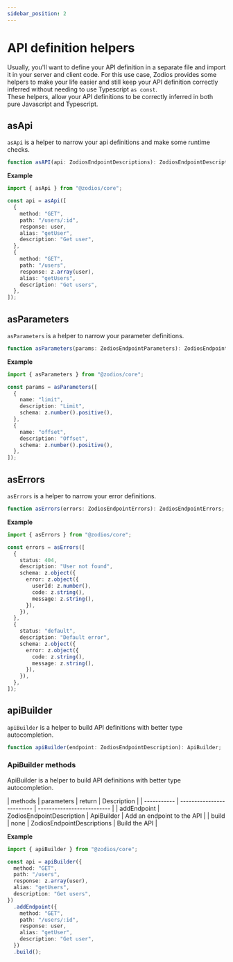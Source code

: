 ```yaml
---
sidebar_position: 2
---
```


# API definition helpers

Usually, you'll want to define your API definition in a separate file and import it in your server and client code.
For this use case, Zodios provides some helpers to make your life easier and still keep your API definition correctly inferred without needing to use Typescript `as const`.  
These helpers, allow your API definitions to be correctly inferred in both pure Javascript and Typescript.

## asApi

`asApi` is a helper to narrow your api definitions and make some runtime checks.

```ts
function asAPI(api: ZodiosEndpointDescriptions): ZodiosEndpointDescriptions;
```

**Example**
```ts
import { asApi } from "@zodios/core";

const api = asApi([
  {
    method: "GET",
    path: "/users/:id",
    response: user,
    alias: "getUser",
    description: "Get user",
  },
  {
    method: "GET",
    path: "/users",
    response: z.array(user),
    alias: "getUsers",
    description: "Get users",
  },
]);
```

## asParameters

`asParameters` is a helper to narrow your parameter definitions.

```ts
function asParameters(params: ZodiosEndpointParameters): ZodiosEndpointParameters;
```

**Example**
```ts
import { asParameters } from "@zodios/core";

const params = asParameters([
  {
    name: "limit",
    description: "Limit",
    schema: z.number().positive(),
  },
  {
    name: "offset",
    description: "Offset",
    schema: z.number().positive(),
  },
]);
```

## asErrors

`asErrors` is a helper to narrow your error definitions.

```ts
function asErrors(errors: ZodiosEndpointErrors): ZodiosEndpointErrors;
```

**Example**
```ts
import { asErrors } from "@zodios/core";

const errors = asErrors([
  {
    status: 404,
    description: "User not found",
    schema: z.object({
      error: z.object({
        userId: z.number(),
        code: z.string(),
        message: z.string(),
      }),
    }),
  },
  {
    status: "default",
    description: "Default error",
    schema: z.object({
      error: z.object({
        code: z.string(),
        message: z.string(),
      }),
    }),
  },
]);
```

## apiBuilder

`apiBuilder` is a helper to build API definitions with better type autocompletion.

```ts
function apiBuilder(endpoint: ZodiosEndpointDescription): ApiBuilder;
```

### ApiBuilder methods

ApiBuilder is a helper to build API definitions with better type autocompletion.

| methods     | parameters                | return                     | Description                |
| ----------- | ------------------------- | -------------------------- |
| addEndpoint | ZodiosEndpointDescription | ApiBuilder                 | Add an endpoint to the API |
| build       | none                      | ZodiosEndpointDescriptions | Build the API              |

**Example**
```ts
import { apiBuilder } from "@zodios/core";

const api = apiBuilder({
  method: "GET",
  path: "/users",
  response: z.array(user),
  alias: "getUsers",
  description: "Get users",
})
  .addEndpoint({
    method: "GET",
    path: "/users/:id",
    response: user,
    alias: "getUser",
    description: "Get user",
  })
  .build();
```